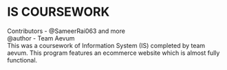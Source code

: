 # IS COURSEWORK

Contributors - @SameerRai063 and more</br>
@author - Team Aevum</br>
This was a coursework of Information System (IS) completed by team aevum. This program features an ecommerce website which is almost fully functional.

